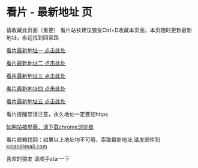 # 看片 - 最新地址 页

请收藏此页面（重要）
看片站长建议狼友Ctrl+D收藏本页面，本页随时更新最新地址，永远找到回家路

[看片最新地址一 点击此处](https://8xue.buzz/) 

[看片最新地址二 点击此处](https://8xty.buzz/) 

[看片最新地址三 点击此处](https://8xub.buzz/) 

[看片最新地址四 点击此处](https://8xua.buzz/) 

[看片最新地址五 点击此处](https://8xuf.buzz/) 

看片提醒您请注意，永久地址一定要加https

[如网站被屏蔽，请下载chrome浏览器](https://8xe23.com/chrome_93.0.4577.82.apk) 

看片邮箱找回：如果以上地址均不可用，索取最新地址,请发邮件到 kpian@mail.com

喜欢的狼友 请顺手star一下
